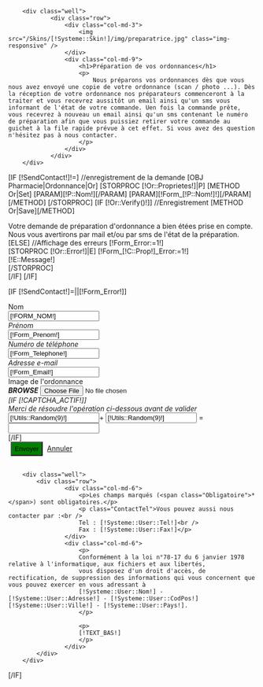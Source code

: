 	    <div class="well">
                <div class="row">
                    <div class="col-md-3">
                        <img src="/Skins/[!Systeme::Skin!]/img/preparatrice.jpg" class="img-responsive" />
                    </div>
                    <div class="col-md-9">
                        <h1>Préparation de vos ordonnances</h1>
                        <p>
                            Nous préparons vos ordonnances dès que vous nous avez envoyé une copie de votre ordonnance (scan / photo ...). Dès la réception de votre ordonnance nos préparateurs commenceront à la traiter et vous recevrez aussitôt un email ainsi qu'un sms vous informant de l'état de votre commande. Uen fois la commande prête, vous recevrez à nouveau un email ainsi qu'un sms contenant le numéro de préparation afin que vous puissiez retirer votre commande au guichet à la file rapide prévue à cet effet. Si vous avez des question n'hésitez pas à nous contacter.
                        </p>
                    </div>
                </div>
	    </div>


[IF [!SendContact!]!=]
    //enregistrement de la demande
    [OBJ Pharmacie|Ordonnance|Or]
    [STORPROC [!Or::Proprietes!]|P]
        [METHOD Or|Set]
            [PARAM][!P::Nom!][/PARAM]
            [PARAM][!Form_[!P::Nom!]!][/PARAM]
        [/METHOD]
    [/STORPROC]
    [IF [!Or::Verify()!]]
        //Enregistrement
        [METHOD Or|Save][/METHOD]
        <div class="alert alert-success">
            Votre demande de préparation d'ordonnance a bien étées prise en compte. Nous vous avertirons par mail et/ou par sms de l'état de la préparation.
        </div>
    [ELSE]
        //Affichage des erreurs
        [!Form_Error:=1!]
        <div class="alert alert-danger">
        [STORPROC [!Or::Error!]|E]
            [!Form_[!C::Prop!]_Error:=1!]
            <div>[!E::Message!]</div>
        [/STORPROC]
        </div>
    [/IF]
[/IF]

[IF [!SendContact!]=||[!Form_Error!]]
	    <form id="FormContact" method="post" action="/[!Lien!]" class="form-horizontal" enctype="multipart/form-data">
			<div class="well">
				    <div class="row">
						<div class="col-md-12">
							    <div class="control-group  [IF [!Form_Nom_Error!]]error[/IF]">
									<label class="control-label" for="Form_Nom">Nom <span class="Obligatoire">*</span></label>
									<div class="controls">
										    <input type="text" id="Form_Nom" name="Form_Nom" class="input-block-level" style="text-transform:uppercase" value="[!Form_Nom!]" required/>
									</div>
							    </div>
							    <div class="control-group  [IF [!Form_Prenom_Error!]]error[/IF]">
									<label class="control-label" for="Form_Prenom">Prénom</label>
									<div class="controls">
										    <input type="text" name="Form_Prenom" class="input-block-level" value="[!Form_Prenom!]" />
									</div>
							    </div>
							    <div class="control-group [IF [!Form_Telephone_Error!]]error[/IF]">
									<label class="control-label" for="Form_Telephone">Numéro de téléphone</label>
									<div class="controls">
										    <input type="text" name="Form_Telephone" class="input-block-level"  value="[!Form_Telephone!]"/>
									</div>
							    </div>
							    <div class="control-group  [IF [!Form_Email_Error!]]error[/IF]">
									<label class="control-label" for="Form_Email">Adresse e-mail <span class="Obligatoire">*</span></label>
									<div class="controls">
										<input type="text" id="Form_Email" name="Form_Email" value="[!Form_Email!]" class="input-block-level" required/>
									</div>
							    </div>
							    <div class="control-group  [IF [!Form_Image_Error!]]error[/IF]">
									<label class="control-label" for="Form_Mail">Image de l'ordonnance <span class="Obligatoire">*</span></label>
									<div class="controls">
                                                                            <span class="exclusive btn-file">
                                                                                __BROWSE__ <input type="file" id="Form_Image" name="Form_Image" value="[!Form_Image!]" class="input-block-level" required/>
                                                                            </span>
									</div>
							    </div>
						</div>
				    </div>
			</div>
			[IF [!CAPTCHA_ACTIF!]]
			<div class="well">
				    <div class="row">
						<div class="col-md-12">
							    <div class="control-group last [IF [!Form_Calc_Error!]]error[/IF]">
									<label class="control-label col-md-6" for="Form_Nom">Merci de résoudre l'opération ci-dessous avant de valider <span class="Obligatoire">*</span></label>
									<div class="controls form-inline">
										    <input type="text" name="n3" id="n3" value="[!Utils::Random(9)!]" maxlength="2" readonly="readonly" class="col-md-1"/>+
										    <input type="text" name="n4" value="[!Utils::Random(9)!]" maxlength="2" readonly="readonly" class="col-md-1"/>
										    <span style="width:40px;text-align:center;">=</span>
										    <input type="text" name="tot2" value=""  maxlength="2" class="col-md-1 [IF [!Calc2_Error!]]Error[/IF]" required/>
									</div>
							    </div>
						</div>
				    </div>
			</div>
			[/IF]
			<div class="well darker">
				    <div class="row">
						<input type="hidden" name="SendContact" value="1">
						<div class="col-md-5 offset7">
							    <button type="submit" class="button_small pull-right" style="height: 29px;margin: 0 5px;background-color: green;">Envoyer</button>
							    <a href="/[!Systeme::CurrentMenu::Url!]" class="button_small pull-right">Annuler</a>
						</div>
				    </div>	
			</div>
	    </form>
	    
	    <div class="well">
			<div class="row">
				    <div class="col-md-6">
						<p>Les champs marqués (<span class="Obligatoire">*</span>) sont obligatoires.</p>
						<p class="ContactTel">Vous pouvez aussi nous contacter par :<br />
						Tel : [!Systeme::User::Tel!]<br />
						Fax : [!Systeme::User::Fax!]</p>
				    </div>
				    <div class="col-md-6">
						<p>
						Conformément à la loi n°78-17 du 6 janvier 1978 relative à l'informatique, aux fichiers et aux libertés,
						vous disposez d'un droit d'accès, de rectification, de suppression des informations qui vous concernent que vous pouvez exercer en vous adressant à
						[!Systeme::User::Nom!] - [!Systeme::User::Adresse!] - [!Systeme::User::CodPos!] [!Systeme::User::Ville!] - [!Systeme::User::Pays!].
						</p>
	    
						<p>
						[!TEXT_BAS!]
						</p>
				    </div>
			</div>
	    </div>

[/IF]
